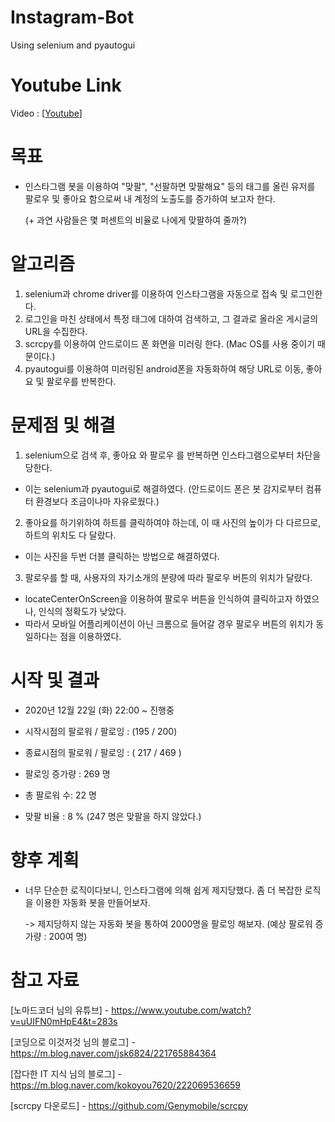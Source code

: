 # Instagram-Bot
Using selenium and pyautogui

# Youtube Link
Video : [[Youtube](https://www.youtube.com/watch?v=ardanu91Y4I&feature=youtu.be)]

# 목표
* 인스타그램 봇을 이용하여 "맞팔", "선팔하면 맞팔해요" 등의 태그를 올린 유저를 팔로우 및 좋아요 함으로써 내 계정의 노출도를 증가하여 보고자 한다.

     (+ 과연 사람들은 몇 퍼센트의 비율로 나에게 맞팔하여 줄까?)

# 알고리즘
1. selenium과 chrome driver를 이용하여 인스타그램을 자동으로 접속 및 로그인한다.
2. 로그인을 마친 상태에서 특정 태그에 대하여 검색하고, 그 결과로 올라온 게시글의 URL을 수집한다. 
3. scrcpy를 이용하여 안드로이드 폰 화면을 미러링 한다. (Mac OS를 사용 중이기 때문이다.)
4. pyautogui를 이용하여 미러링된 android폰을 자동화하여 해당 URL로 이동, 좋아요 및 팔로우를 반복한다.

# 문제점 및 해결
1. selenium으로 검색 후, 좋아요 와 팔로우 를 반복하면 인스타그램으로부터 차단을 당한다.
 - 이는 selenium과 pyautogui로 해결하였다. (안드로이드 폰은 봇 감지로부터 컴퓨터 환경보다 조금이나마 자유로웠다.) 
2. 좋아요를 하기위하여 하트를 클릭하여야 하는데, 이 때 사진의 높이가 다 다르므로, 하트의 위치도 다 달랐다.
 - 이는 사진을 두번 더블 클릭하는 방법으로 해결하였다.
3. 팔로우를 할 때, 사용자의 자기소개의 분량에 따라 팔로우 버튼의 위치가 달랐다.
 - locateCenterOnScreen을 이용하여 팔로우 버튼을 인식하여 클릭하고자 하였으나, 인식의 정확도가 낮았다.
 - 따라서 모바일 어플리케이션이 아닌 크롬으로 들어갈 경우 팔로우 버튼의 위치가 동일하다는 점을 이용하였다.
 
 # 시작 및 결과
 * 2020년 12월 22일 (화) 22:00 ~ 진행중
 
 * 시작시점의 팔로워 / 팔로잉 : (195 / 200)
 * 종료시점의 팔로워 / 팔로잉 : ( 217 / 469 )
 
 * 팔로잉 증가량 : 269 명
 * 총 팔로워 수: 22 명
 
 * 맞팔 비율 :  8 % (247 명은 맞팔을 하지 않았다.)

# 향후 계획
* 너무 단순한 로직이다보니, 인스타그램에 의해 쉽게 제지당했다. 좀 더 복잡한 로직을 이용한 자동화 봇을 만들어보자.

   -> 제지당하지 않는 자동화 봇을 통하여 2000명을 팔로잉 해보자. (예상 팔로워 증가량 : 200여 명)

# 참고 자료
[노마드코더 님의 유튜브] - https://www.youtube.com/watch?v=uUIFN0mHpE4&t=283s

[코딩으로 이것저것 님의 블로그] - https://m.blog.naver.com/jsk6824/221765884364

[잡다한 IT 지식 님의 블로그] - https://m.blog.naver.com/kokoyou7620/222069536659 

[scrcpy 다운로드] - https://github.com/Genymobile/scrcpy
